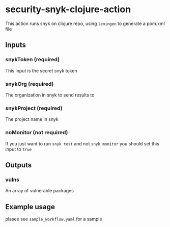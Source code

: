 # security-snyk-clojure-action

This action runs snyk on clojure repo, using `leningen` to generate a pom.xml file

## Inputs

### snykToken (required)
This input is the secret snyk token

### snykOrg (required)
The organization in snyk to send results to

### snykProject (required)
The project name in snyk

### noMonitor (not required)
If you just want to run `snyk test` and not `snyk monitor` you should set this input to `true`

## Outputs
### vulns
An array of vulnerable packages

## Example usage
plasee see `sample_workflow.yaml` for a sample